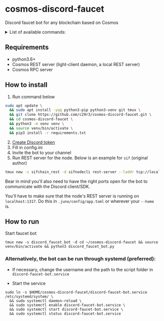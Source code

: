 # cosmos-discord-faucet
Discord faucet bot for any blockchain based on Cosmos


<details>
  <summary>List of available commands:</summary>

1. Request coins through the faucet  
`$request juno1lj3rsayj4xtrhp2e3elv4nf7lazxty272zqegr`

Transaction status explanation:  
✅ - means the bot sent a transaction to your address

2. Displays the current status of the node where faucet is running  
`$faucet_status`

3. Show tap address  
`$faucet_address` or `$tap_address`

4. Show transaction information for a specific transaction ID  
`$tx_info 009CEA347EAFD795E8B10088D18156BC15F24362416BEEF1073BFDFD936E19B0`

5. Show address balance  
`$balance juno1lj3rsayj4xtrhp2e3elv4nf7lazxty272zqegr`  

</details>  


## Requirements
- python3.6+  
- Cosmos REST server (light-client daemon, a local REST server)  
- Cosmos RPC server  

## How to install  
1. Run command below  
```bash
sudo apt update \
  && sudo apt install -yqq python3-pip python3-venv git tmux \
  && git clone https://github.com/c29r3/cosmos-discord-faucet.git \
  && cd cosmos-discord-faucet \
  && python3 -m venv venv \
  && source venv/bin/activate \
  && pip3 install -r requirements.txt
```
2. [Create Discord token](https://github.com/reactiflux/discord-irc/wiki/Creating-a-discord-bot-&-getting-a-token)  
3. Fill in config.ini  
4. Invite the bot to your channel  
5. Run REST server for the node. Below is an example for `sif` (original author)

```bash
tmux new -s sifchain_rest -d sifnodecli rest-server --laddr tcp://localhost:1317 --node tcp://localhost:26657 --chain-id monkey-bars
```  

Bear in mind you'll also need to have the right ports open for the bot to communicate with the Discord client/SDK.

You'll have to make sure that the node's REST server is running on `localhost:1317`. Do this in `.juno/config/app.toml` or wherever your `--home` is.

## How to run

Start faucet bot  
```
tmux new -s discord_faucet_bot -d cd ~/cosmos-discord-faucet && source venv/bin/activate && python3 discord_faucet_bot.py
```
  
### Alternatively, the bot can be run through systemd (preferred):

- If necessary, change the username and the path to the script folder in `discord-faucet-bot.service`

- Start the service  
```
sudo ln -s $HOME/cosmos-discord-faucet/discord-faucet-bot.service /etc/systemd/system/ \
  && sudo systemctl daemon-reload \
  && sudo systemctl enable discord-faucet-bot.service \
  && sudo systemctl start discord-faucet-bot.service \
  && sudo systemctl status discord-faucet-bot.service
```  

